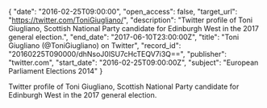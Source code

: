 {
  "date": "2016-02-25T09:00:00", 
  "open_access": false, 
  "target_url": "https://twitter.com/ToniGiugliano/", 
  "description": "Twitter profile of Toni Giugliano, Scottish National Party candidate for Edinburgh West in the 2017 general election.", 
  "end_date": "2017-06-10T23:00:00Z", 
  "title": "Toni Giugliano (@ToniGiugliano) on Twitter", 
  "record_id": "20160225T090000/dhNsoJ0lSU7cHcTEQV7i3Q==", 
  "publisher": "twitter.com", 
  "start_date": "2016-02-25T09:00:00Z", 
  "subject": "European Parliament Elections 2014"
}

Twitter profile of Toni Giugliano, Scottish National Party candidate for Edinburgh West in the 2017 general election.